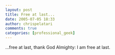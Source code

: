```yaml
---
layout: post
title: Free at last...
date: 2005-07-05 18:33
author: chrispelatari
comments: true
categories: [professional_geek]
---
```


<p>...free at last, thank God Almighty: I am free at last.</p>

